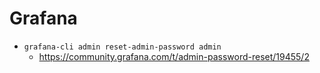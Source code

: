 # Grafana

- `grafana-cli admin reset-admin-password admin`
  - https://community.grafana.com/t/admin-password-reset/19455/2